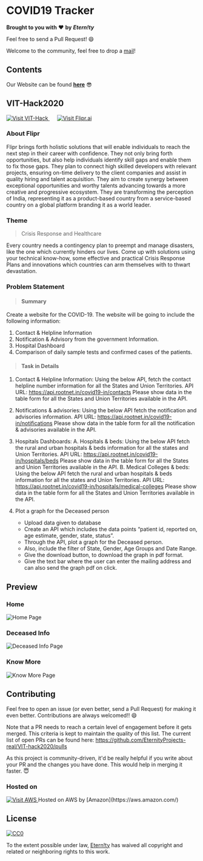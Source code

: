 # COVID19 Tracker
**Brought to you with** :heart: **by** ***Etern!ty***

Feel free to send a Pull Request! 😄

Welcome to the community, feel free to drop a [mail](mailto:archismanhota@gmail.com)!

## Contents

Our Website can be found [**here**](http://covid19eternity-env.eba-pqytyppq.us-east-1.elasticbeanstalk.com/) 😎

## VIT-Hack2020

<a href="https://vithack.in/">
    <img src="https://i.imgur.com/IsdFjcR.png" alt="Visit VIT-Hack" />
</a>
&nbsp;&nbsp;&nbsp;&nbsp;
<a href="https://flipr.ai/">
    <img src="https://i.imgur.com/5zdPg3a.png" alt="Visit Flipr.ai" />
</a>

### About Flipr

Flipr brings forth holistic solutions that will enable individuals to reach the next step in their career with confidence. They not only bring forth opportunities, but also help individuals identify skill gaps and enable them to fix those gaps. They plan to connect high skilled developers with relevant projects, ensuring on-time delivery to the client companies and assist in quality hiring and talent acquisition. They aim to create synergy between exceptional opportunities and worthy talents advancing towards a more creative and progressive ecosystem. They are transforming the perception of India, representing it as a product-based country from a service-based country on a global platform branding it as a world leader. 

### Theme 

> Crisis Response and Healthcare 

Every country needs a contingency plan to preempt and manage disasters, like the one which currently hinders our lives. Come up with solutions using your technical know-how, some effective and practical Crisis Response Plans and innovations which countries can arm themselves with to thwart devastation.

### Problem Statement

> #### **Summary**

 Create a website for the COVID-19. 
 The website will be going to include the following information: 
 1) Contact & Helpline Information 
 2) Notification & Advisory from the government Information. 
 3) Hospital Dashboard 
 4) Comparison of daily sample tests and confirmed cases of the patients.

> #### **Task in Details**

1) Contact & Helpline Information: 
Using the below API, fetch the contact helpline number information for all the States and Union Territories. 
API URL: https://api.rootnet.in/covid19-in/contacts 
Please show data in the table form for all the States and Union Territories available in the API.
2) Notifications & advisories: 
Using the below API fetch the notification and advisories information. API URL: https://api.rootnet.in/covid19-in/notifications 
Please show data in the table form for all the notification & advisories available in the API. 
3) Hospitals Dashboards: 
A. Hospitals & beds: 
Using the below API fetch the rural and urban hospitals & beds information for all the states and Union Territories. 
API URL: https://api.rootnet.in/covid19-in/hospitals/beds 
Please show data in the table form for all the States and Union Territories available in the API. 
B. Medical Colleges & beds: 
Using the below API fetch the rural and urban hospitals & beds information for all the states and Union Territories. 
API URL: https://api.rootnet.in/covid19-in/hospitals/medical-colleges Please show data in the table form for all the States and Union Territories available in the API. 
4) Plot a graph for the Deceased person

    * Upload data given to database 
    * Create an API which includes the data points “patient id, reported on, age estimate, gender, state, status”. 
    * Through the API, plot a graph for the Deceased person. 
    * Also, include the filter of State, Gender, Age Groups and Date Range. 
    * Give the download button, to download the graph in pdf format. 
    * Give the text bar where the user can enter the mailing address and can also send the graph pdf on click. 

## Preview

### Home

<img src="https://i.imgur.com/v2uzqEY.png" alt="Home Page" />

### Deceased Info

<img src="https://i.imgur.com/O8ZUpKZ.png" alt="Deceased Info Page" />

### Know More

<img src="https://i.imgur.com/RQOwKx0.png" alt="Know More Page" />

## Contributing

Feel free to open an issue (or even better, send a Pull Request) for making it even better. Contributions are always welcomed!! 😄

Note that a PR needs to reach a certain level of engagement before it gets merged. This criteria is kept to maintain the quality of this list. The current list of open PRs can be found here: https://github.com/EternityProjects-real/VIT-hack2020/pulls

As this project is community-driven, it'd be really helpful if you write about your PR and the changes you have done. This would help in merging it faster. 😇





### Hosted on 

<a href="https://aws.amazon.com/">
    <img src="https://i.imgur.com/08Ldxtk.png" alt="Visit AWS" />
</a>
Hosted on AWS by [Amazon](https://aws.amazon.com/)

## License

[![CC0](http://mirrors.creativecommons.org/presskit/buttons/88x31/svg/cc-zero.svg)](https://creativecommons.org/publicdomain/zero/1.0/)

To the extent possible under law, [Etern!ty](https://github.com/EternityProjects-real/VIT-hack2020) has waived all copyright and related or neighboring rights to this work.

